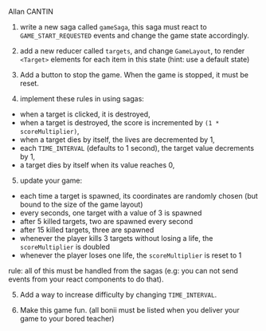 Allan CANTIN

1. write a new saga called `gameSaga`, this saga must react to `GAME_START_REQUESTED` events and change the game state accordingly.

2. add a new reducer called `targets`, and change `GameLayout`, to render `<Target>` elements for each item in this state (hint: use a default state)

3. Add a button to stop the game. When the game is stopped, it must be reset.

4. implement these rules in using sagas:

- when a target is clicked, it is destroyed,
- when a target is destroyed, the score is incremented by `(1 * scoreMultiplier)`,
- when a target dies by itself, the lives are decremented by 1,
- each `TIME_INTERVAL` (defaults to 1 second), the target value decrements by 1,
- a target dies by itself when its value reaches 0,

5. update your game:

- each time a target is spawned, its coordinates are randomly chosen (but bound to the size of the game layout)
- every seconds, one target with a value of 3 is spawned
- after 5 killed targets, two are spawned every second
- after 15 killed targets, three are spawned
- whenever the player kills 3 targets without losing a life, the `scoreMultiplier` is doubled
- whenever the player loses one life, the `scoreMultiplier` is reset to 1

rule: all of this must be handled from the sagas
(e.g: you can not send events from your react components to do that).

5. Add a way to increase difficulty by changing `TIME_INTERVAL`.

6. Make this game fun.
   (all bonii must be listed when you deliver your game to your bored teacher)
